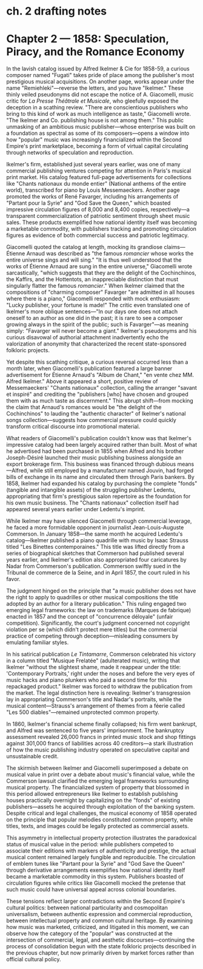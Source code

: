 # ch. 2 drafting notes

# Chapter 2 — 1858: Speculation, Piracy, and the Romance Economy

In the lavish catalog issued by Alfred Ikelmer & Cie for 1858-59, a curious composer named "Fugati" takes pride of place among the publisher's most prestigious musical acquisitions. On another page, works appear under the name "Remiehleki"—reverse the letters, and you have "Ikelmer." These thinly veiled pseudonyms did not escape the notice of A. Giacomelli, music critic for *La Presse Théâtrale et Musicale*, who gleefully exposed the deception in a scathing review. "There are conscientious publishers who bring to this kind of work as much intelligence as taste," Giacomelli wrote. "The Ikelmer and Co. publishing house is not among them." This public unmasking of an ambitious music publisher—whose enterprise was built on a foundation as spectral as some of its composers—opens a window into how "popular" music was increasingly financialized within the Second Empire's print marketplace, becoming a form of virtual capital circulating through networks of speculation and reproduction.

Ikelmer's firm, established just several years earlier, was one of many commercial publishing ventures competing for attention in Paris's musical print market. His catalog featured full-page advertisements for collections like "Chants nationaux du monde entier" (National anthems of the entire world), transcribed for piano by Louis Messemaeckers. Another page promoted the works of René Favarger, including his arrangements of "Partant pour la Syrie" and "God Save the Queen," which boasted impressive circulation figures of 8,000 and 8,400 copies, respectively—a transparent commercialization of patriotic sentiment through sheet music sales. These products exemplified how national identity itself was becoming a marketable commodity, with publishers tracking and promoting circulation figures as evidence of both commercial success and patriotic legitimacy.

Giacomelli quoted the catalog at length, mocking its grandiose claims—Étienne Arnaud was described as "the famous *romancier* whose works the entire universe sings and will sing." "It is thus well understood that the works of Étienne Arnaud are sung in the entire universe," Giacomelli wrote sarcastically, "which suggests that they are the delight of the Cochinchinos, the Kaffirs, and the Hottentots, an inappreciable distinction that must singularly flatter the famous *romancier*." When Ikelmer claimed that the compositions of "charming composer" Favarger "are admitted in all houses where there is a piano," Giacomelli responded with mock enthusiasm: "Lucky publisher, your fortune is made!" The critic even translated one of Ikelmer's more oblique sentences—"In our days one does not attach oneself to an author as one did in the past; it is rare to see a composer growing always in the spirit of the public; such is Favarger"—as meaning simply: "Favarger will never become a giant." Ikelmer's pseudonyms and his curious disavowal of authorial attachment inadvertently echo the valorization of anonymity that characterized the recent state-sponsored folkloric projects.

Yet despite this scathing critique, a curious reversal occurred less than a month later, when Giacomelli's publication featured a large banner advertisement for Étienne Arnaud's "Album de Chant," "en vente chez MM. Alfred Ikelmer." Above it appeared a short, positive review of Messemaeckers' "Chants nationaux" collection, calling the arranger "savant et inspiré" and crediting the "publishers [who] have chosen and grouped them with as much taste as discernment." This abrupt shift—from mocking the claim that Arnaud's romances would be "the delight of the Cochinchinos" to lauding the "authentic character" of Ikelmer's national songs collection—suggests how commercial pressure could quickly transform critical discourse into promotional material.

What readers of Giacomelli's publication couldn't know was that Ikelmer's impressive catalog had been largely acquired rather than built. Most of what he advertised had been purchased in 1855 when Alfred and his brother Joseph-Désiré launched their music publishing business alongside an export brokerage firm. This business was financed through dubious means—Alfred, while still employed by a manufacturer named Jouvin, had forged bills of exchange in its name and circulated them through Paris bankers. By 1858, Ikelmer had expanded his catalog by purchasing the complete "fonds" (tangible and intangible assets) of the struggling publisher Ledentu, appropriating that firm's prestigious salon repertoire as the foundation for his own music business. The "Chants nationaux" collection itself had appeared several years earlier under Ledentu's imprint.

While Ikelmer may have silenced Giacomelli through commercial leverage, he faced a more formidable opponent in journalist Jean-Louis-Auguste Commerson. In January 1858—the same month he acquired Ledentu's catalog—Ikelmer published a piano quadrille with music by Isaac Strauss titled "Les Binettes contemporaines." This title was lifted directly from a series of biographical sketches that Commerson had published several years earlier, and Ikelmer's edition also appropriated four caricatures by Nadar from Commerson's publication. Commerson swiftly sued in the Tribunal de commerce de la Seine, and in April 1857, the court ruled in his favor.

The judgment hinged on the principle that "a music publisher does not have the right to apply to quadrilles or other musical compositions the title adopted by an author for a literary publication." This ruling engaged two emerging legal frameworks: the law on trademarks (Marques de fabrique) enacted in 1857 and the concept of "concurrence déloyale" (unfair competition). Significantly, the court's judgment concerned not copyright violation per se (which didn't protect mere titles) but the commercial practice of competing through deception—misleading consumers by emulating familiar styles.

In his satirical publication *Le Tintamarre*, Commerson celebrated his victory in a column titled "Musique Frelatée" (adulterated music), writing that Ikelmer "without the slightest shame, made it reappear under the title: 'Contemporary Portraits,' right under the noses and before the very eyes of music hacks and piano plunkers who paid a second time for this repackaged product." Ikelmer was forced to withdraw the publication from the market. The legal distinction here is revealing: Ikelmer's transgression lay in appropriating Commerson's title and Nadar's portraits, while the musical content—Strauss's arrangement of themes from a féerie called "Les 500 diables"—remained unprotected common property.

In 1860, Ikelmer's financial scheme finally collapsed; his firm went bankrupt, and Alfred was sentenced to five years' imprisonment. The bankruptcy assessment revealed 26,000 francs in printed music stock and shop fittings against 301,000 francs of liabilities across 40 creditors—a stark illustration of how the music publishing industry operated on speculative capital and unsustainable credit.

The skirmish between Ikelmer and Giacomelli superimposed a debate on musical value in print over a debate about music's financial value, while the Commerson lawsuit clarified the emerging legal frameworks surrounding musical property. The financialized system of property that blossomed in this period allowed entrepreneurs like Ikelmer to establish publishing houses practically overnight by capitalizing on the "fonds" of existing publishers—assets he acquired through exploitation of the banking system. Despite critical and legal challenges, the musical economy of 1858 operated on the principle that popular melodies constituted common property, while titles, texts, and images could be legally protected as commercial assets.

This asymmetry in intellectual property protection illustrates the paradoxical status of musical value in the period: while publishers competed to associate their editions with markers of authenticity and prestige, the actual musical content remained largely fungible and reproducible. The circulation of emblem tunes like "Partant pour la Syrie" and "God Save the Queen" through derivative arrangements exemplifies how national identity itself became a marketable commodity in this system. Publishers boasted of circulation figures while critics like Giacomelli mocked the pretense that such music could have universal appeal across colonial boundaries.

These tensions reflect larger contradictions within the Second Empire's cultural politics: between national particularity and cosmopolitan universalism, between authentic expression and commercial reproduction, between intellectual property and common cultural heritage. By examining how music was marketed, criticized, and litigated in this moment, we can observe how the category of the "popular" was constructed at the intersection of commercial, legal, and aesthetic discourses—continuing the process of consolidation begun with the state folkloric projects described in the previous chapter, but now primarily driven by market forces rather than official cultural policy.